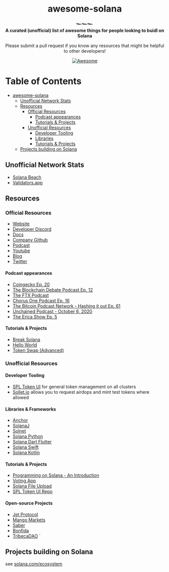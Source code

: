 <h1 align="center">awesome-solana</h1>

<div align="center">
  🏎️🏎️🏎️
</div>

<div align="center">
  <strong>A curated (unofficial) list of awesome things for people looking to buidl on Solana</strong>
  
  Please submit a pull request if you know any resources that might be helpful to other developers!
</div>

<div align="center">
  
  [![Awesome](https://awesome.re/badge.svg)](https://awesome.re)
</div> 

Table of Contents
=================

   * [awesome-solana](#awesome-solana)
      * [Unofficial Network Stats](#unofficial-network-stats)
      * [Resources](#resources)
         * [Official Resources](#official-resources)
            * [Podcast appearances](#podcast-appearances)
            * [Tutorials &amp; Projects](#tutorials--projects)
         * [Unofficial Resources](#unofficial-resources)
            * [Developer Tooling](#developer-tooling)
            * [Libraries](#libraries)
            * [Tutorials &amp; Projects](#tutorials--projects-1)
      * [Projects building on Solana](#projects-building-on-solana)

## Unofficial Network Stats
- [Solana Beach](https://solanabeach.io/)
- [Validators.app](https://www.validators.app/)

## Resources

### Official Resources
- [Website](https://solana.com)
- [Developer Discord](https://discord.com/invite/pquxPsq)
- [Docs](https://docs.solana.com)
- [Company Github](https://github.com/solana-labs)
- [Podcast](https://podcast.solana.com/)
- [Youtube](https://www.youtube.com/c/Solanalabs)
- [Blog](https://medium.com/solana-labs)
- [Twitter](https://twitter.com/solana)

#### Podcast appearances
- [Coingecko Ep. 20](https://podcast.coingecko.com/719703/5526409-building-the-fastest-lowest-latency-blockchain-with-anatoly-yakovenko-founder-and-ceo-at-solana-ep-20?utm_source=twitter&utm_campaign=Podcast%2B&utm_medium=social&utm_term=20&0=)
- [The Blockchain Debate Podcast Ep. 12](https://www.buzzsprout.com/767033/4648859-motion-scalability-is-impossible-without-sharding-and-layer-2-solutions-georgios-konstantopoulos-vs-anatoly-yakovenko-cohost-tarun-chitra)
- [The FTX Podcast](https://youtu.be/y5RYRVeN-C4)
- [Chorus One Podcast Ep. 16](https://www.stitcher.com/podcast/chorus-one-podcast/e/64417309?autoplay=false)
- [The Bitcoin Podcast Network - Hashing it out Ep. 61](https://www.stitcher.com/podcast/the-bitcoin-podcast/e/64176232)
- [Unchained Podcast - October 6, 2020](https://unchainedpodcast.com/can-solana-seize-marketshare-from-ethereum-with-serum/)
- [The Erica Show Ep. 5](https://youtu.be/wYCZBG9JXVk)

#### Tutorials & Projects
- [Break Solana](https://github.com/solana-labs/break)
- [Hello World](https://github.com/solana-labs/example-helloworld)
- [Token Swap (Advanced)](https://github.com/solana-labs/solana-program-library/tree/master/token-swap)

### Unofficial Resources

#### Developer Tooling
- [SPL Token UI](https://spl-token-ui.com) for general token management on all clusters
- [Sollet.io](https://sollet.io) allows you to request airdops and mint test tokens where allowed

#### Libraries & Frameworks
- [Anchor](https://github.com/project-serum/anchor)
- [SolanaJ](https://github.com/p2p-org/solanaj)
- [Solnet](https://github.com/bmresearch/Solnet)
- [Solana Python](https://pypi.org/project/solana/)
- [Solana Dart Flutter](https://github.com/cryptoplease/dart-solana-lib)
- [Solana Swift](https://github.com/ajamaica/Solana.Swift)
- [Solana Kotlin](https://github.com/ajamaica/Solana.kt)

#### Tutorials & Projects
- [Programming on Solana - An Introduction](https://paulx.dev/blog/2021/01/14/programming-on-solana-an-introduction/)
- [Voting App](https://medium.com/@smith_10562/a-simple-solana-dapp-tutorial-6dedbdf65444)
- [Solana File Upload](https://github.com/mcf-rocks/solana-upload)
- [SPL Token UI Repo](https://github.com/paul-schaaf/spl-token-ui)

#### Open-source Projects
- [Jet Protocol](https://github.com/jet-lab) 
- [Mango Markets](https://github.com/blockworks-foundation)
- [Saber](https://github.com/saber-hq)
- [Bonfida](https://github.com/Bonfida)
- [TribecaDAO](https://github.com/TribecaHQ)
`

## Projects building on Solana
see [solana.com/ecosystem](https://www.solana.com/ecosystem)
